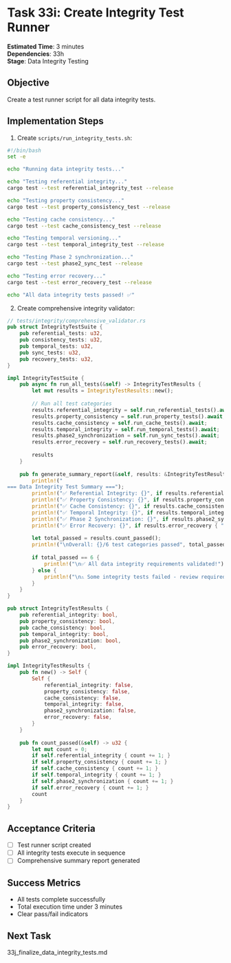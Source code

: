 # Task 33i: Create Integrity Test Runner

**Estimated Time**: 3 minutes  
**Dependencies**: 33h  
**Stage**: Data Integrity Testing  

## Objective
Create a test runner script for all data integrity tests.

## Implementation Steps

1. Create `scripts/run_integrity_tests.sh`:
```bash
#!/bin/bash
set -e

echo "Running data integrity tests..."

echo "Testing referential integrity..."
cargo test --test referential_integrity_test --release

echo "Testing property consistency..."
cargo test --test property_consistency_test --release

echo "Testing cache consistency..."
cargo test --test cache_consistency_test --release

echo "Testing temporal versioning..."
cargo test --test temporal_integrity_test --release

echo "Testing Phase 2 synchronization..."
cargo test --test phase2_sync_test --release

echo "Testing error recovery..."
cargo test --test error_recovery_test --release

echo "All data integrity tests passed! ✅"
```

2. Create comprehensive integrity validator:
```rust
// tests/integrity/comprehensive_validator.rs
pub struct IntegrityTestSuite {
    pub referential_tests: u32,
    pub consistency_tests: u32,
    pub temporal_tests: u32,
    pub sync_tests: u32,
    pub recovery_tests: u32,
}

impl IntegrityTestSuite {
    pub async fn run_all_tests(&self) -> IntegrityTestResults {
        let mut results = IntegrityTestResults::new();
        
        // Run all test categories
        results.referential_integrity = self.run_referential_tests().await;
        results.property_consistency = self.run_property_tests().await;
        results.cache_consistency = self.run_cache_tests().await;
        results.temporal_integrity = self.run_temporal_tests().await;
        results.phase2_synchronization = self.run_sync_tests().await;
        results.error_recovery = self.run_recovery_tests().await;
        
        results
    }
    
    pub fn generate_summary_report(&self, results: &IntegrityTestResults) {
        println!("
=== Data Integrity Test Summary ===");
        println!("✅ Referential Integrity: {}", if results.referential_integrity { "PASSED" } else { "FAILED" });
        println!("✅ Property Consistency: {}", if results.property_consistency { "PASSED" } else { "FAILED" });
        println!("✅ Cache Consistency: {}", if results.cache_consistency { "PASSED" } else { "FAILED" });
        println!("✅ Temporal Integrity: {}", if results.temporal_integrity { "PASSED" } else { "FAILED" });
        println!("✅ Phase 2 Synchronization: {}", if results.phase2_synchronization { "PASSED" } else { "FAILED" });
        println!("✅ Error Recovery: {}", if results.error_recovery { "PASSED" } else { "FAILED" });
        
        let total_passed = results.count_passed();
        println!("\nOverall: {}/6 test categories passed", total_passed);
        
        if total_passed == 6 {
            println!("\n✅ All data integrity requirements validated!");
        } else {
            println!("\n⚠️ Some integrity tests failed - review required");
        }
    }
}

pub struct IntegrityTestResults {
    pub referential_integrity: bool,
    pub property_consistency: bool,
    pub cache_consistency: bool,
    pub temporal_integrity: bool,
    pub phase2_synchronization: bool,
    pub error_recovery: bool,
}

impl IntegrityTestResults {
    pub fn new() -> Self {
        Self {
            referential_integrity: false,
            property_consistency: false,
            cache_consistency: false,
            temporal_integrity: false,
            phase2_synchronization: false,
            error_recovery: false,
        }
    }
    
    pub fn count_passed(&self) -> u32 {
        let mut count = 0;
        if self.referential_integrity { count += 1; }
        if self.property_consistency { count += 1; }
        if self.cache_consistency { count += 1; }
        if self.temporal_integrity { count += 1; }
        if self.phase2_synchronization { count += 1; }
        if self.error_recovery { count += 1; }
        count
    }
}
```

## Acceptance Criteria
- [ ] Test runner script created
- [ ] All integrity tests execute in sequence
- [ ] Comprehensive summary report generated

## Success Metrics
- All tests complete successfully
- Total execution time under 3 minutes
- Clear pass/fail indicators

## Next Task
33j_finalize_data_integrity_tests.md